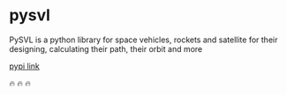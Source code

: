 # pysvl
PySVL is a python library for space vehicles, rockets and satellite for their designing, calculating their path, their orbit and more

[pypi link](https://pypi.org/project/pysvl)

🔥 🔥 🔥
